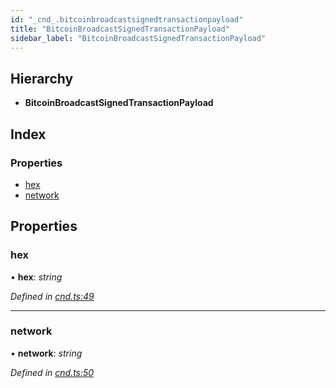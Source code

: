 ```yaml
---
id: "_cnd_.bitcoinbroadcastsignedtransactionpayload"
title: "BitcoinBroadcastSignedTransactionPayload"
sidebar_label: "BitcoinBroadcastSignedTransactionPayload"
---
```


## Hierarchy

* **BitcoinBroadcastSignedTransactionPayload**

## Index

### Properties

* [hex](_cnd_.bitcoinbroadcastsignedtransactionpayload.md#hex)
* [network](_cnd_.bitcoinbroadcastsignedtransactionpayload.md#network)

## Properties

###  hex

• **hex**: *string*

*Defined in [cnd.ts:49](https://github.com/comit-network/comit-js-sdk/blob/d186ad0/src/cnd.ts#L49)*

___

###  network

• **network**: *string*

*Defined in [cnd.ts:50](https://github.com/comit-network/comit-js-sdk/blob/d186ad0/src/cnd.ts#L50)*
